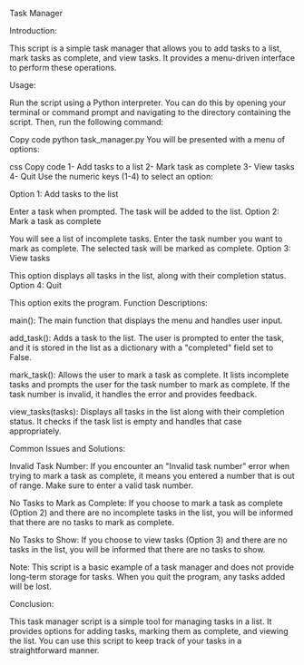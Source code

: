 Task Manager

Introduction:

This script is a simple task manager that allows you to add tasks to a list, mark tasks as complete, and view tasks. It provides a menu-driven interface to perform these operations.

Usage:

Run the script using a Python interpreter. You can do this by opening your terminal or command prompt and navigating to the directory containing the script. Then, run the following command:

Copy code
python task_manager.py
You will be presented with a menu of options:

css
Copy code
1- Add tasks to a list
2- Mark task as complete
3- View tasks
4- Quit
Use the numeric keys (1-4) to select an option:

Option 1: Add tasks to the list

Enter a task when prompted.
The task will be added to the list.
Option 2: Mark a task as complete

You will see a list of incomplete tasks.
Enter the task number you want to mark as complete.
The selected task will be marked as complete.
Option 3: View tasks

This option displays all tasks in the list, along with their completion status.
Option 4: Quit

This option exits the program.
Function Descriptions:

main(): The main function that displays the menu and handles user input.

add_task(): Adds a task to the list. The user is prompted to enter the task, and it is stored in the list as a dictionary with a "completed" field set to False.

mark_task(): Allows the user to mark a task as complete. It lists incomplete tasks and prompts the user for the task number to mark as complete. If the task number is invalid, it handles the error and provides feedback.

view_tasks(tasks): Displays all tasks in the list along with their completion status. It checks if the task list is empty and handles that case appropriately.

Common Issues and Solutions:

Invalid Task Number: If you encounter an "Invalid task number" error when trying to mark a task as complete, it means you entered a number that is out of range. Make sure to enter a valid task number.

No Tasks to Mark as Complete: If you choose to mark a task as complete (Option 2) and there are no incomplete tasks in the list, you will be informed that there are no tasks to mark as complete.

No Tasks to Show: If you choose to view tasks (Option 3) and there are no tasks in the list, you will be informed that there are no tasks to show.

Note: This script is a basic example of a task manager and does not provide long-term storage for tasks. When you quit the program, any tasks added will be lost.

Conclusion:

This task manager script is a simple tool for managing tasks in a list. It provides options for adding tasks, marking them as complete, and viewing the list. You can use this script to keep track of your tasks in a straightforward manner.
